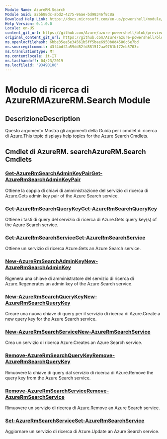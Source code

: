 ```yaml
---
Module Name: AzureRM.Search
Module Guid: a2bb88dc-abd2-4275-9aae-bd98346f8c8a
Download Help Link: https://docs.microsoft.com/en-us/powershell/module/azurerm.search
Help Version: 0.1.0.0
Locale: en-US
content_git_url: https://github.com/Azure/azure-powershell/blob/preview/src/ResourceManager/Search/Commands.Management.Search/help/AzureRM.Search.md
original_content_git_url: https://github.com/Azure/azure-powershell/blob/preview/src/ResourceManager/Search/Commands.Management.Search/help/AzureRM.Search.md
ms.openlocfilehash: 6bbe35ea5e34561b5ff5bae6950b8d4580c6e7bd
ms.sourcegitcommit: 43f4bdf2a59dd82fd881512aa9761bf72eb5703c
ms.translationtype: MT
ms.contentlocale: it-IT
ms.lasthandoff: 04/23/2019
ms.locfileid: "93490106"
---
```

# <span data-ttu-id="2d030-101">Modulo di ricerca di AzureRM</span><span class="sxs-lookup"><span data-stu-id="2d030-101">AzureRM.Search Module</span></span>
## <span data-ttu-id="2d030-102">Descrizione</span><span class="sxs-lookup"><span data-stu-id="2d030-102">Description</span></span>
<span data-ttu-id="2d030-103">Questo argomento Mostra gli argomenti della Guida per i cmdlet di ricerca di Azure.</span><span class="sxs-lookup"><span data-stu-id="2d030-103">This topic displays help topics for the Azure Search Cmdlets.</span></span>

## <span data-ttu-id="2d030-104">Cmdlet di AzureRM. search</span><span class="sxs-lookup"><span data-stu-id="2d030-104">AzureRM.Search Cmdlets</span></span>
### [<span data-ttu-id="2d030-105">Get-AzureRmSearchAdminKeyPair</span><span class="sxs-lookup"><span data-stu-id="2d030-105">Get-AzureRmSearchAdminKeyPair</span></span>](Get-AzureRmSearchAdminKeyPair.md)
<span data-ttu-id="2d030-106">Ottiene la coppia di chiavi di amministrazione del servizio di ricerca di Azure.</span><span class="sxs-lookup"><span data-stu-id="2d030-106">Gets admin key pair of the Azure Search service.</span></span>

### [<span data-ttu-id="2d030-107">Get-AzureRmSearchQueryKey</span><span class="sxs-lookup"><span data-stu-id="2d030-107">Get-AzureRmSearchQueryKey</span></span>](Get-AzureRmSearchQueryKey.md)
<span data-ttu-id="2d030-108">Ottiene i tasti di query del servizio di ricerca di Azure.</span><span class="sxs-lookup"><span data-stu-id="2d030-108">Gets query key(s) of the Azure Search service.</span></span>

### [<span data-ttu-id="2d030-109">Get-AzureRmSearchService</span><span class="sxs-lookup"><span data-stu-id="2d030-109">Get-AzureRmSearchService</span></span>](Get-AzureRmSearchService.md)
<span data-ttu-id="2d030-110">Ottiene un servizio di ricerca Azure.</span><span class="sxs-lookup"><span data-stu-id="2d030-110">Gets an Azure Search service.</span></span>

### [<span data-ttu-id="2d030-111">New-AzureRmSearchAdminKey</span><span class="sxs-lookup"><span data-stu-id="2d030-111">New-AzureRmSearchAdminKey</span></span>](New-AzureRmSearchAdminKey.md)
<span data-ttu-id="2d030-112">Rigenera una chiave di amministratore del servizio di ricerca di Azure.</span><span class="sxs-lookup"><span data-stu-id="2d030-112">Regenerates an admin key of the Azure Search service.</span></span>

### [<span data-ttu-id="2d030-113">New-AzureRmSearchQueryKey</span><span class="sxs-lookup"><span data-stu-id="2d030-113">New-AzureRmSearchQueryKey</span></span>](New-AzureRmSearchQueryKey.md)
<span data-ttu-id="2d030-114">Creare una nuova chiave di query per il servizio di ricerca di Azure.</span><span class="sxs-lookup"><span data-stu-id="2d030-114">Create a new query key for the Azure Search service.</span></span>

### [<span data-ttu-id="2d030-115">New-AzureRmSearchService</span><span class="sxs-lookup"><span data-stu-id="2d030-115">New-AzureRmSearchService</span></span>](New-AzureRmSearchService.md)
<span data-ttu-id="2d030-116">Crea un servizio di ricerca Azure.</span><span class="sxs-lookup"><span data-stu-id="2d030-116">Creates an Azure Search service.</span></span>

### [<span data-ttu-id="2d030-117">Remove-AzureRmSearchQueryKey</span><span class="sxs-lookup"><span data-stu-id="2d030-117">Remove-AzureRmSearchQueryKey</span></span>](Remove-AzureRmSearchQueryKey.md)
<span data-ttu-id="2d030-118">Rimuovere la chiave di query dal servizio di ricerca di Azure.</span><span class="sxs-lookup"><span data-stu-id="2d030-118">Remove the query key from the Azure Search service.</span></span>

### [<span data-ttu-id="2d030-119">Remove-AzureRmSearchService</span><span class="sxs-lookup"><span data-stu-id="2d030-119">Remove-AzureRmSearchService</span></span>](Remove-AzureRmSearchService.md)
<span data-ttu-id="2d030-120">Rimuovere un servizio di ricerca di Azure.</span><span class="sxs-lookup"><span data-stu-id="2d030-120">Remove an Azure Search service.</span></span>

### [<span data-ttu-id="2d030-121">Set-AzureRmSearchService</span><span class="sxs-lookup"><span data-stu-id="2d030-121">Set-AzureRmSearchService</span></span>](Set-AzureRmSearchService.md)
<span data-ttu-id="2d030-122">Aggiornare un servizio di ricerca di Azure.</span><span class="sxs-lookup"><span data-stu-id="2d030-122">Update an Azure Search service.</span></span>

